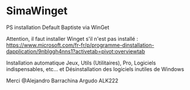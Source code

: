 # SimaWinget
PS installation Default Baptiste via WinGet

Attention, il faut installer Winget s'il n'est pas installé :
https://www.microsoft.com/fr-fr/p/programme-dinstallation-dapplication/9nblggh4nns1?activetab=pivot:overviewtab

Installation automatique Jeux, Utils (Utilitaires), Pro, Logiciels indispensables, etc...
et Désinstallation des logiciels inutiles de Windows

Merci @Alejandro Barrachina Argudo ALK222
